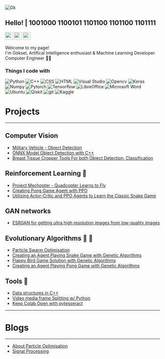 
![Gk](https://github.com/RsGoksel/RsGoksel/assets/80707238/cce0d824-79d0-407e-8bfc-3bff8d04b205)

<h2> Hello! | 1001000 1100101 1101100 1101100 1101111 </h2>

<a href="https://www.linkedin.com/in/kadir-goksel-3132b9195/"><img src="https://img.shields.io/badge/linkedin-%230077B5.svg?&style=for-the-badge&logo=linkedin&logoColor=white" height=25></a> 
<a href="https://medium.com/@goksselgunduz"><img src="https://img.shields.io/badge/medium-%2312100E.svg?&style=for-the-badge&logo=medium&logoColor=white" height=25></a> 
<a href="https://github.com/RsGoksel/RsGoksel/files/13161308/RsGoksel_CV.pdf"><img src="https://img.shields.io/badge/Download-CV-blue" height=25></a> 



<p>Welcome to my page! </br> I'm Göksel, Artifical Intelligence enthusiast & Machine Learning Developer Computer Engineer 🤖🦾</p>


<h3>Things I code with</h3>
<p>
  <img alt="Python" src="https://img.shields.io/badge/python-3670A0?style=for-the-badge&logo=python&logoColor=ffdd54" />
  <img alt="C++" src="https://img.shields.io/badge/c++-%2300599C.svg?style=for-the-badge&logo=c%2B%2B&logoColor=white"/>
  <img alt="CSS" src="https://img.shields.io/badge/css3-%231572B6.svg?style=for-the-badge&logo=css3&logoColor=white"/>
  <img alt="HTML" src="https://img.shields.io/badge/html5-%23E34F26.svg?style=for-the-badge&logo=html5&logoColor=white" />
  <img alt="Visual Studio" src="https://img.shields.io/badge/Visual%20Studio%20Code-0078d7.svg?style=for-the-badge&logo=visual-studio-code&logoColor=white" />
  <img alt="Opencv" src="https://img.shields.io/badge/opencv-%23white.svg?style=for-the-badge&logo=opencv&logoColor=white" />
  <img alt="Keras" src="https://img.shields.io/badge/Keras-%23D00000.svg?style=for-the-badge&logo=Keras&logoColor=white"/>
  <img alt="Numpy" src="https://img.shields.io/badge/numpy-%23013243.svg?style=for-the-badge&logo=numpy&logoColor=white"/>
  <img alt="Pytorch" src="https://img.shields.io/badge/PyTorch-%23EE4C2C.svg?style=for-the-badge&logo=PyTorch&logoColor=white"/>
  <img alt="Tensorflow" src="https://img.shields.io/badge/TensorFlow-%23FF6F00.svg?style=for-the-badge&logo=TensorFlow&logoColor=white"/>
  
  <img alt="LibreOffice" src="https://img.shields.io/badge/LibreOffice-%2318A303?style=for-the-badge&logo=LibreOffice&logoColor=white"/>
  <img alt="Microsoft Word" src="https://img.shields.io/badge/Microsoft_Word-2B579A?style=for-the-badge&logo=microsoft-word&logoColor=white"/>
  <img alt="Ubuntu" src="https://img.shields.io/badge/Ubuntu-E95420?style=for-the-badge&logo=ubuntu&logoColor=white" />
  <img alt="Qiskit" src="https://img.shields.io/badge/Qiskit-%236929C4.svg?style=for-the-badge&logo=Qiskit&logoColor=white" />
  <img alt="git" src="https://img.shields.io/badge/git-%23F05033.svg?style=for-the-badge&logo=git&logoColor=white" />
  
  <img alt="Kaggle" src="https://img.shields.io/badge/Kaggle-035a7d?style=for-the-badge&logo=kaggle&logoColor=white"/>

</p>

# Projects 
___________________________

## Computer Vision 
 * [Military Vehicle - Object Detection](https://github.com/RsGoksel/Military-Vehicles-Detection/tree/master)
 * [ONNX Model Object Detection with C++](https://github.com/RsGoksel/Cpp-Object-Detection-Yolov5-OpenCV)
 * [Breast Tissue Cropper Tools For both Object Detection, Classification](https://github.com/RsGoksel/Breast-Tissue-Cropper-Tools)

## Reinforcement Learning 🤖
 * [Project Mechopter - Quadcopter Learns to Fly](https://github.com/RsGoksel/Mechopter)
 * [Creating Pong Game Agent with PPO](https://github.com/RsGoksel/PPO_Optimization_PongGame)
 * [Utilizing Actor-Critic and PPO Agents to Learn the Classic Snake Game](https://github.com/RsGoksel/Snake-Game_PPO-Solution)
   
## GAN networks 
 * [ESRGAN for getting ultra high resolution images from low-quality images](https://github.com/RsGoksel/G_ESRGAN)
   
## Evolutionary Algorithms 🐜 🧬
 * [Particle Swarm Optimisation](https://github.com/RsGoksel/Partical-Swarm-Optimisation-Examples)
 * [Creating an Agent Playing Snake Game with Genetic Algorithms](https://github.com/RsGoksel/Genetic-Algorithm-Solutions/tree/main/Game_Solutions/SnakeGame_Genetic)
 * [Flappy Bird Game Solution with Genetic Algorithms](https://github.com/RsGoksel/Genetic-Algorithms-Solutions/tree/main/Game_Solutions/FlappyBird_Genetic)
 * [Creating an Agent Playing Pong Game with Genetic Algorithms](https://github.com/RsGoksel/Genetic-Algorithm-Solutions/tree/main/Game_Solutions/PongGame_Genetic)
 

## Tools 🔧
 * [Data structures in C++](https://github.com/RsGoksel/Data-Structures-Cpp)
 * [Video media frame Splitting w/ Python](https://github.com/RsGoksel/VideoSplit-And-Get-Frames-From-It)
 * [Keep Colab Open with pytesseract](https://github.com/RsGoksel/Keep_Colab_Open)
____________________________________________________________________________________________________________

# Blogs 
___________________________

 * [About Particle Optimisation](https://medium.com/@goksselgunduz/particle-swarm-optimization-d480b076bd89)
 * [Signal Processing](https://medium.com/@goksselgunduz/fundamental-terms-of-signal-processing-2826a1b5543d)
